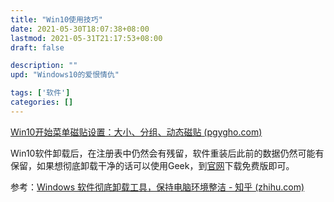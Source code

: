```yaml
---
title: "Win10使用技巧"
date: 2021-05-30T18:07:38+08:00
lastmod: 2021-05-31T21:17:53+08:00
draft: false

description: ""
upd: "Windows10的爱恨情仇"

tags: ['软件']
categories: []
---
```


[Win10开始菜单磁贴设置：大小、分组、动态磁贴 (pgygho.com)](http://www.pgygho.com/help/2830.html)

Win10软件卸载后，在注册表中仍然会有残留，软件重装后此前的数据仍然可能有保留，如果想彻底卸载干净的话可以使用Geek，到[官网](https://geekuninstaller.com/)下载免费版即可。

参考：[Windows 软件彻底卸载工具，保持电脑环境整洁 - 知乎 (zhihu.com)](https://zhuanlan.zhihu.com/p/56932081)

